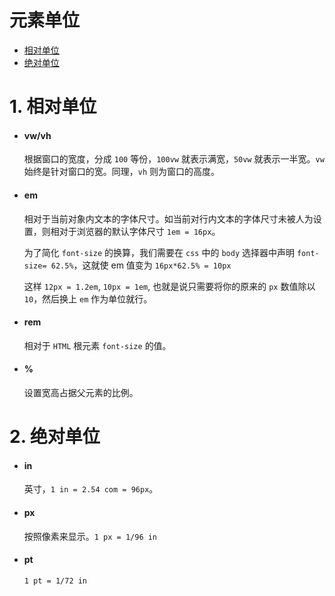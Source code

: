 # 元素单位

- [相对单位](#1-相对单位)
- [绝对单位](#2-绝对单位)


# 1. 相对单位
- #### vw/vh
  根据窗口的宽度，分成 `100` 等份，`100vw` 就表示满宽，`50vw` 就表示一半宽。`vw` 始终是针对窗口的宽。同理，`vh` 则为窗口的高度。

- #### em
  相对于当前对象内文本的字体尺寸。如当前对行内文本的字体尺寸未被人为设置，则相对于浏览器的默认字体尺寸 `1em = 16px`。

  为了简化 `font-size` 的换算，我们需要在 `css` 中的 `body` 选择器中声明 `font-size= 62.5%`，这就使 em 值变为 `16px*62.5% = 10px`

  这样 `12px = 1.2em`, `10px = 1em`, 也就是说只需要将你的原来的 `px` 数值除以 `10`，然后换上 `em` 作为单位就行。

- #### rem
  相对于 `HTML` 根元素 `font-size` 的值。

- #### %
  设置宽高占据父元素的比例。


# 2. 绝对单位
- #### in
  英寸，`1 in = 2.54 com = 96px`。

- #### px
  按照像素来显示。`1 px = 1/96 in`

- #### pt
  `1 pt = 1/72 in`
